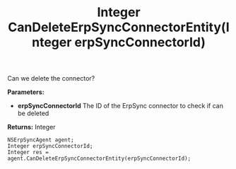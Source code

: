 ﻿---
uid: crmscript_ref_NSErpSyncAgent_CanDeleteErpSyncConnectorEntity
title: Integer CanDeleteErpSyncConnectorEntity(Integer erpSyncConnectorId)
intellisense: NSErpSyncAgent.CanDeleteErpSyncConnectorEntity
keywords: NSErpSyncAgent, CanDeleteErpSyncConnectorEntity
so.topic: reference
---

Can we delete the connector?

**Parameters:**
 - **erpSyncConnectorId** The ID of the ErpSync connector to check if can be deleted

**Returns:** Integer

```crmscript
NSErpSyncAgent agent;
Integer erpSyncConnectorId;
Integer res = agent.CanDeleteErpSyncConnectorEntity(erpSyncConnectorId);
```


